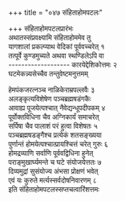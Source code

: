 +++
title = "०४७ संहिताहोमपटलः"

+++
संहिताहोमपटलप्रारंभः    
अथातस्संप्रवक्ष्यामि संहिताहोममेव तु  
यागशालां प्रकल्प्याथ वेदिकां पूर्ववच्चरेत्  १  
तत्पूर्वे कुण्डमुच्यते अथवा स्थण्डिलेऽपि वा  
-------------------  कारयेद्देशिकोत्तमः  २  
घटमेकन्न्यसेच्चैव तन्तुवेष्टमनुत्तमम्  

हेमपंकजरत्नञ्च नाळिकेराम्रपल्लवैः  ३  
अलङ्कृत्यविशेषेण पञ्चब्रह्मषडंगकैः  
आवाह्य पूजयेत्पश्चात् नैवेद्यन्धूपदीपकम्  ४  
पूर्वोक्तविधिना चैव अग्निकार्यं समाचरेत्  
सर्पिषा चैव पालाशं परं हुत्वा विशेषतः  ५  
पञ्चब्रह्मषडङ्गैश्च प्रत्येकं शतसङ्ख्यया  
पुर्णान्तं होमयेत्पश्चात्प्रायश्चित्तं चरेत् गुरुः  ६  
होमद्रव्याणि सर्वाणि पूर्ववद्विधिना हुनेत्  
पराङ्मुखार्घ्यमन्ते च घटे संयोजयेत्ततः  ७  
दिव्यमुद्रां सुसंयोज्य अंभसा प्रोक्षणं भवेत्  
एवं यः कुरुते मर्त्यस्सर्वदोषनिवारणम्  ८  
इति संहिताहोमपटलस्सप्तचत्वारिंशत्तमः  
